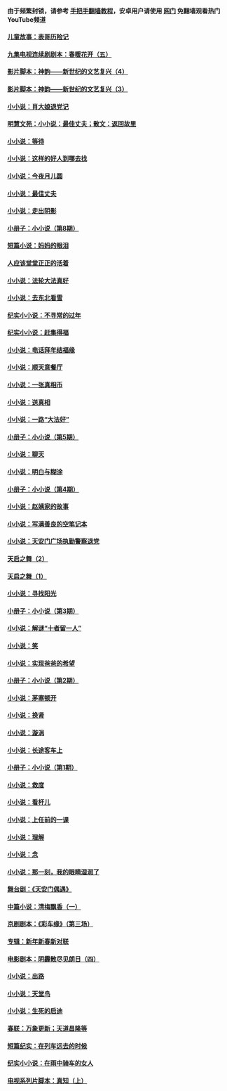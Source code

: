 #### 由于频繁封锁，请参考 [手把手翻墙教程](https://github.com/gfw-breaker/guides/wiki/)，安卓用户请使用 [网门](https://github.com/gfw-breaker/nogfw/blob/master/dl.md?t=04300100) 免翻墙观看热门YouTube频道 

#### [儿童故事：表哥历险记](../pages/328/383535.md?t=04300100) 

#### [九集电视连续剧剧本：春暖花开（五）](../pages/328/275919.md?t=04300100) 

#### [影片脚本：神韵——新世纪的文艺复兴（4）](../pages/328/266089.md?t=04300100) 

#### [影片脚本：神韵——新世纪的文艺复兴（3）](../pages/328/266087.md?t=04300100) 

#### [小小说：肖大娘退党记](../pages/328/239807.md?t=04300100) 

#### [明慧文苑：小小说：最佳丈夫；散文：返回故里](../pages/328/3439.md?t=04300100) 

#### [小小说：等待](../pages/328/223927.md?t=04300100) 

#### [小小说：这样的好人到哪去找](../pages/328/209396.md?t=04300100) 

#### [小小说：今夜月儿圆](../pages/328/193588.md?t=04300100) 

#### [小小说：最佳丈夫](../pages/328/190938.md?t=04300100) 

#### [小小说：走出阴影](../pages/328/190744.md?t=04300100) 

#### [小册子：小小说（第8期）](../pages/328/188202.md?t=04300100) 

#### [短篇小说：妈妈的眼泪](../pages/328/187712.md?t=04300100) 

#### [人应该堂堂正正的活着](../pages/328/182430.md?t=04300100) 

#### [小小说：法轮大法真好](../pages/328/174669.md?t=04300100) 

#### [小小说：去东北看雪](../pages/328/173882.md?t=04300100) 

#### [纪实小小说：不寻常的过年](../pages/328/173187.md?t=04300100) 

#### [纪实小小说：赶集得福](../pages/328/172652.md?t=04300100) 

#### [小小说：电话拜年结福缘](../pages/328/172533.md?t=04300100) 

#### [小小说：顺天意餐厅](../pages/328/170182.md?t=04300100) 

#### [小小说：一张真相币](../pages/328/169410.md?t=04300100) 

#### [小小说：送真相](../pages/328/166713.md?t=04300100) 

#### [小小说：一路“大法好”](../pages/328/162016.md?t=04300100) 

#### [小册子：小小说（第5期）](../pages/328/161131.md?t=04300100) 

#### [小小说：聊天](../pages/328/159640.md?t=04300100) 

#### [小小说：明白与糊涂](../pages/328/158101.md?t=04300100) 

#### [小册子：小小说（第4期）](../pages/328/158006.md?t=04300100) 

#### [小小说：赵姨家的故事](../pages/328/157843.md?t=04300100) 

#### [小小说：写满善良的空笔记本](../pages/328/157382.md?t=04300100) 

#### [小小说：天安门广场执勤警察退党](../pages/328/156982.md?t=04300100) 

#### [天启之舞（2）](../pages/328/153440.md?t=04300100) 

#### [天启之舞（1）](../pages/328/153439.md?t=04300100) 

#### [小小说：寻找阳光](../pages/328/153065.md?t=04300100) 

#### [小册子：小小说（第3期）](../pages/328/151715.md?t=04300100) 

#### [小小说：解谜“十者留一人”](../pages/328/148967.md?t=04300100) 

#### [小小说：笑](../pages/328/148905.md?t=04300100) 

#### [小小说：实现爸爸的希望](../pages/328/148096.md?t=04300100) 

#### [小册子：小小说（第2期）](../pages/328/147214.md?t=04300100) 

#### [小小说：茅塞顿开](../pages/328/147030.md?t=04300100) 

#### [小小说：换肾](../pages/328/146770.md?t=04300100) 

#### [小小说：漩涡](../pages/328/146683.md?t=04300100) 

#### [小小说：长途客车上](../pages/328/145076.md?t=04300100) 

#### [小册子：小小说（第1期）](../pages/328/143963.md?t=04300100) 

#### [小小说：救度](../pages/328/143927.md?t=04300100) 

#### [小小说：看杆儿](../pages/328/142137.md?t=04300100) 

#### [小小说：上任前的一课](../pages/328/140808.md?t=04300100) 

#### [小小说：理解](../pages/328/140476.md?t=04300100) 

#### [小小说：念](../pages/328/139513.md?t=04300100) 

#### [小小说：那一刻，我的眼睛湿润了](../pages/328/138476.md?t=04300100) 

#### [舞台剧：《天安门偶遇》](../pages/328/117155.md?t=04300100) 

#### [中篇小说：清梅飘香（一）](../pages/328/101058.md?t=04300100) 

#### [京剧剧本：《彩车缘》（第三场）](../pages/328/96434.md?t=04300100) 

#### [专辑：新年新春新对联](../pages/328/94991.md?t=04300100) 

#### [电影剧本：阴霾散尽见朗日（四）](../pages/328/87081.md?t=04300100) 

#### [小小说：出路](../pages/328/84848.md?t=04300100) 

#### [小小说：天堂鸟](../pages/328/83084.md?t=04300100) 

#### [小小说：生死的启迪](../pages/328/70977.md?t=04300100) 

#### [春联：万象更新；天道昌隆等](../pages/328/64588.md?t=04300100) 

#### [短篇纪实：在列车远去的时候](../pages/328/62641.md?t=04300100) 

#### [纪实小小说：在雨中骑车的女人](../pages/328/56184.md?t=04300100) 

#### [电视系列片脚本：真知（上） ](../pages/328/55277.md?t=04300100) 

